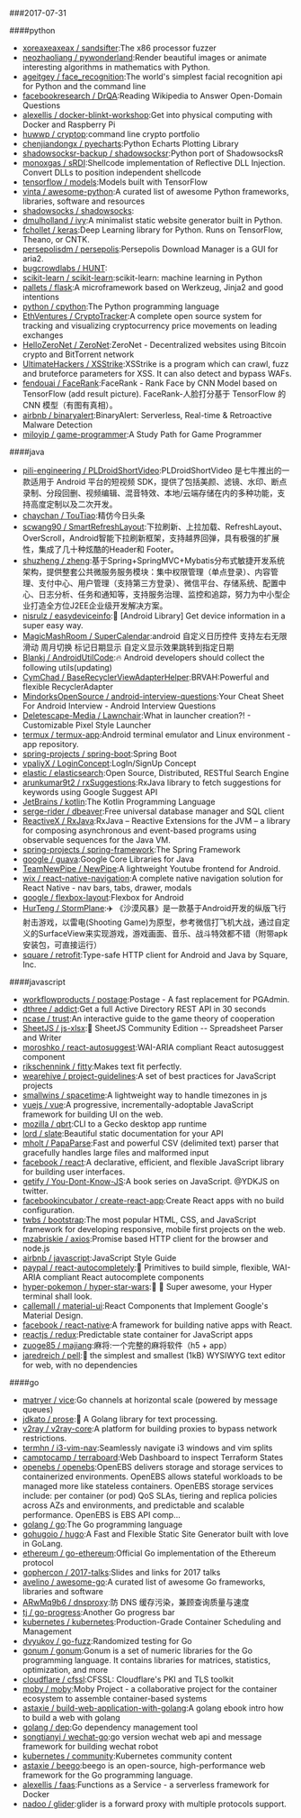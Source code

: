 ###2017-07-31

####python
* [xoreaxeaxeax / sandsifter](https://github.com/xoreaxeaxeax/sandsifter):The x86 processor fuzzer
* [neozhaoliang / pywonderland](https://github.com/neozhaoliang/pywonderland):Render beautiful images or animate interesting algorithms in mathematics with Python.
* [ageitgey / face_recognition](https://github.com/ageitgey/face_recognition):The world's simplest facial recognition api for Python and the command line
* [facebookresearch / DrQA](https://github.com/facebookresearch/DrQA):Reading Wikipedia to Answer Open-Domain Questions
* [alexellis / docker-blinkt-workshop](https://github.com/alexellis/docker-blinkt-workshop):Get into physical computing with Docker and Raspberry Pi
* [huwwp / cryptop](https://github.com/huwwp/cryptop):command line crypto portfolio
* [chenjiandongx / pyecharts](https://github.com/chenjiandongx/pyecharts):Python Echarts Plotting Library
* [shadowsocksr-backup / shadowsocksr](https://github.com/shadowsocksr-backup/shadowsocksr):Python port of ShadowsocksR
* [monoxgas / sRDI](https://github.com/monoxgas/sRDI):Shellcode implementation of Reflective DLL Injection. Convert DLLs to position independent shellcode
* [tensorflow / models](https://github.com/tensorflow/models):Models built with TensorFlow
* [vinta / awesome-python](https://github.com/vinta/awesome-python):A curated list of awesome Python frameworks, libraries, software and resources
* [shadowsocks / shadowsocks](https://github.com/shadowsocks/shadowsocks):
* [dmulholland / ivy](https://github.com/dmulholland/ivy):A minimalist static website generator built in Python.
* [fchollet / keras](https://github.com/fchollet/keras):Deep Learning library for Python. Runs on TensorFlow, Theano, or CNTK.
* [persepolisdm / persepolis](https://github.com/persepolisdm/persepolis):Persepolis Download Manager is a GUI for aria2.
* [bugcrowdlabs / HUNT](https://github.com/bugcrowdlabs/HUNT):
* [scikit-learn / scikit-learn](https://github.com/scikit-learn/scikit-learn):scikit-learn: machine learning in Python
* [pallets / flask](https://github.com/pallets/flask):A microframework based on Werkzeug, Jinja2 and good intentions
* [python / cpython](https://github.com/python/cpython):The Python programming language
* [EthVentures / CryptoTracker](https://github.com/EthVentures/CryptoTracker):A complete open source system for tracking and visualizing cryptocurrency price movements on leading exchanges
* [HelloZeroNet / ZeroNet](https://github.com/HelloZeroNet/ZeroNet):ZeroNet - Decentralized websites using Bitcoin crypto and BitTorrent network
* [UltimateHackers / XSStrike](https://github.com/UltimateHackers/XSStrike):XSStrike is a program which can crawl, fuzz and bruteforce parameters for XSS. It can also detect and bypass WAFs.
* [fendouai / FaceRank](https://github.com/fendouai/FaceRank):FaceRank - Rank Face by CNN Model based on TensorFlow (add result picture). FaceRank-人脸打分基于 TensorFlow 的 CNN 模型（有图有真相）。
* [airbnb / binaryalert](https://github.com/airbnb/binaryalert):BinaryAlert: Serverless, Real-time & Retroactive Malware Detection
* [miloyip / game-programmer](https://github.com/miloyip/game-programmer):A Study Path for Game Programmer

####java
* [pili-engineering / PLDroidShortVideo](https://github.com/pili-engineering/PLDroidShortVideo):PLDroidShortVideo 是七牛推出的一款适用于 Android 平台的短视频 SDK，提供了包括美颜、滤镜、水印、断点录制、分段回删、视频编辑、混音特效、本地/云端存储在内的多种功能，支持高度定制以及二次开发。
* [chaychan / TouTiao](https://github.com/chaychan/TouTiao):精仿今日头条
* [scwang90 / SmartRefreshLayout](https://github.com/scwang90/SmartRefreshLayout):下拉刷新、上拉加载、RefreshLayout、OverScroll，Android智能下拉刷新框架，支持越界回弹，具有极强的扩展性，集成了几十种炫酷的Header和 Footer。
* [shuzheng / zheng](https://github.com/shuzheng/zheng):基于Spring+SpringMVC+Mybatis分布式敏捷开发系统架构，提供整套公共微服务服务模块：集中权限管理（单点登录）、内容管理、支付中心、用户管理（支持第三方登录）、微信平台、存储系统、配置中心、日志分析、任务和通知等，支持服务治理、监控和追踪，努力为中小型企业打造全方位J2EE企业级开发解决方案。
* [nisrulz / easydeviceinfo](https://github.com/nisrulz/easydeviceinfo):📱 [Android Library] Get device information in a super easy way.
* [MagicMashRoom / SuperCalendar](https://github.com/MagicMashRoom/SuperCalendar):android 自定义日历控件 支持左右无限滑动 周月切换 标记日期显示 自定义显示效果跳转到指定日期
* [Blankj / AndroidUtilCode](https://github.com/Blankj/AndroidUtilCode):🔥 Android developers should collect the following utils(updating)
* [CymChad / BaseRecyclerViewAdapterHelper](https://github.com/CymChad/BaseRecyclerViewAdapterHelper):BRVAH:Powerful and flexible RecyclerAdapter
* [MindorksOpenSource / android-interview-questions](https://github.com/MindorksOpenSource/android-interview-questions):Your Cheat Sheet For Android Interview - Android Interview Questions
* [Deletescape-Media / Lawnchair](https://github.com/Deletescape-Media/Lawnchair):What in launcher creation?! - Customizable Pixel Style Launcher
* [termux / termux-app](https://github.com/termux/termux-app):Android terminal emulator and Linux environment - app repository.
* [spring-projects / spring-boot](https://github.com/spring-projects/spring-boot):Spring Boot
* [vpaliyX / LoginConcept](https://github.com/vpaliyX/LoginConcept):LogIn/SignUp Concept
* [elastic / elasticsearch](https://github.com/elastic/elasticsearch):Open Source, Distributed, RESTful Search Engine
* [arunkumar9t2 / rxSuggestions](https://github.com/arunkumar9t2/rxSuggestions):RxJava library to fetch suggestions for keywords using Google Suggest API
* [JetBrains / kotlin](https://github.com/JetBrains/kotlin):The Kotlin Programming Language
* [serge-rider / dbeaver](https://github.com/serge-rider/dbeaver):Free universal database manager and SQL client
* [ReactiveX / RxJava](https://github.com/ReactiveX/RxJava):RxJava – Reactive Extensions for the JVM – a library for composing asynchronous and event-based programs using observable sequences for the Java VM.
* [spring-projects / spring-framework](https://github.com/spring-projects/spring-framework):The Spring Framework
* [google / guava](https://github.com/google/guava):Google Core Libraries for Java
* [TeamNewPipe / NewPipe](https://github.com/TeamNewPipe/NewPipe):A lightweight Youtube frontend for Android.
* [wix / react-native-navigation](https://github.com/wix/react-native-navigation):A complete native navigation solution for React Native - nav bars, tabs, drawer, modals
* [google / flexbox-layout](https://github.com/google/flexbox-layout):Flexbox for Android
* [HurTeng / StormPlane](https://github.com/HurTeng/StormPlane):✈️ 《沙漠风暴》是一款基于Android开发的纵版飞行射击游戏，以雷电(Shooting Game)为原型，参考微信打飞机大战，通过自定义的SurfaceView来实现游戏，游戏画面、音乐、战斗特效都不错（附带apk安装包，可直接运行）
* [square / retrofit](https://github.com/square/retrofit):Type-safe HTTP client for Android and Java by Square, Inc.

####javascript
* [workflowproducts / postage](https://github.com/workflowproducts/postage):Postage - A fast replacement for PGAdmin.
* [dthree / addict](https://github.com/dthree/addict):Get a full Active Directory REST API in 30 seconds
* [ncase / trust](https://github.com/ncase/trust):An interactive guide to the game theory of cooperation
* [SheetJS / js-xlsx](https://github.com/SheetJS/js-xlsx):📗 SheetJS Community Edition -- Spreadsheet Parser and Writer
* [moroshko / react-autosuggest](https://github.com/moroshko/react-autosuggest):WAI-ARIA compliant React autosuggest component
* [rikschennink / fitty](https://github.com/rikschennink/fitty):Makes text fit perfectly.
* [wearehive / project-guidelines](https://github.com/wearehive/project-guidelines):A set of best practices for JavaScript projects
* [smallwins / spacetime](https://github.com/smallwins/spacetime):A lightweight way to handle timezones in js
* [vuejs / vue](https://github.com/vuejs/vue):A progressive, incrementally-adoptable JavaScript framework for building UI on the web.
* [mozilla / qbrt](https://github.com/mozilla/qbrt):CLI to a Gecko desktop app runtime
* [lord / slate](https://github.com/lord/slate):Beautiful static documentation for your API
* [mholt / PapaParse](https://github.com/mholt/PapaParse):Fast and powerful CSV (delimited text) parser that gracefully handles large files and malformed input
* [facebook / react](https://github.com/facebook/react):A declarative, efficient, and flexible JavaScript library for building user interfaces.
* [getify / You-Dont-Know-JS](https://github.com/getify/You-Dont-Know-JS):A book series on JavaScript. @YDKJS on twitter.
* [facebookincubator / create-react-app](https://github.com/facebookincubator/create-react-app):Create React apps with no build configuration.
* [twbs / bootstrap](https://github.com/twbs/bootstrap):The most popular HTML, CSS, and JavaScript framework for developing responsive, mobile first projects on the web.
* [mzabriskie / axios](https://github.com/mzabriskie/axios):Promise based HTTP client for the browser and node.js
* [airbnb / javascript](https://github.com/airbnb/javascript):JavaScript Style Guide
* [paypal / react-autocompletely](https://github.com/paypal/react-autocompletely):🔮 Primitives to build simple, flexible, WAI-ARIA compliant React autocomplete components
* [hyper-pokemon / hyper-star-wars](https://github.com/hyper-pokemon/hyper-star-wars):🌟 🚀 Super awesome, your Hyper terminal shall look.
* [callemall / material-ui](https://github.com/callemall/material-ui):React Components that Implement Google's Material Design.
* [facebook / react-native](https://github.com/facebook/react-native):A framework for building native apps with React.
* [reactjs / redux](https://github.com/reactjs/redux):Predictable state container for JavaScript apps
* [zuoge85 / majiang](https://github.com/zuoge85/majiang):麻将:一个完整的麻将软件（h5 + app）
* [jaredreich / pell](https://github.com/jaredreich/pell):📝 the simplest and smallest (1kB) WYSIWYG text editor for web, with no dependencies

####go
* [matryer / vice](https://github.com/matryer/vice):Go channels at horizontal scale (powered by message queues)
* [jdkato / prose](https://github.com/jdkato/prose):📖 A Golang library for text processing.
* [v2ray / v2ray-core](https://github.com/v2ray/v2ray-core):A platform for building proxies to bypass network restrictions.
* [termhn / i3-vim-nav](https://github.com/termhn/i3-vim-nav):Seamlessly navigate i3 windows and vim splits
* [camptocamp / terraboard](https://github.com/camptocamp/terraboard):Web Dashboard to inspect Terraform States
* [openebs / openebs](https://github.com/openebs/openebs):OpenEBS delivers storage and storage services to containerized environments. OpenEBS allows stateful workloads to be managed more like stateless containers. OpenEBS storage services include: per container (or pod) QoS SLAs, tiering and replica policies across AZs and environments, and predictable and scalable performance. OpenEBS is EBS API comp…
* [golang / go](https://github.com/golang/go):The Go programming language
* [gohugoio / hugo](https://github.com/gohugoio/hugo):A Fast and Flexible Static Site Generator built with love in GoLang.
* [ethereum / go-ethereum](https://github.com/ethereum/go-ethereum):Official Go implementation of the Ethereum protocol
* [gophercon / 2017-talks](https://github.com/gophercon/2017-talks):Slides and links for 2017 talks
* [avelino / awesome-go](https://github.com/avelino/awesome-go):A curated list of awesome Go frameworks, libraries and software
* [ARwMq9b6 / dnsproxy](https://github.com/ARwMq9b6/dnsproxy):防 DNS 缓存污染，兼顾查询质量与速度
* [tj / go-progress](https://github.com/tj/go-progress):Another Go progress bar
* [kubernetes / kubernetes](https://github.com/kubernetes/kubernetes):Production-Grade Container Scheduling and Management
* [dvyukov / go-fuzz](https://github.com/dvyukov/go-fuzz):Randomized testing for Go
* [gonum / gonum](https://github.com/gonum/gonum):Gonum is a set of numeric libraries for the Go programming language. It contains libraries for matrices, statistics, optimization, and more
* [cloudflare / cfssl](https://github.com/cloudflare/cfssl):CFSSL: Cloudflare's PKI and TLS toolkit
* [moby / moby](https://github.com/moby/moby):Moby Project - a collaborative project for the container ecosystem to assemble container-based systems
* [astaxie / build-web-application-with-golang](https://github.com/astaxie/build-web-application-with-golang):A golang ebook intro how to build a web with golang
* [golang / dep](https://github.com/golang/dep):Go dependency management tool
* [songtianyi / wechat-go](https://github.com/songtianyi/wechat-go):go version wechat web api and message framework for building wechat robot
* [kubernetes / community](https://github.com/kubernetes/community):Kubernetes community content
* [astaxie / beego](https://github.com/astaxie/beego):beego is an open-source, high-performance web framework for the Go programming language.
* [alexellis / faas](https://github.com/alexellis/faas):Functions as a Service - a serverless framework for Docker
* [nadoo / glider](https://github.com/nadoo/glider):glider is a forward proxy with multiple protocols support.
